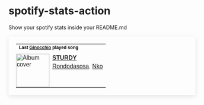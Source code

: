 # spotify-stats-action
Show your spotify stats inside your README.md


<!-- START_SECTION: Spotify Stats -->
<table style="border: none; padding: 20px; box-shadow: 0px 4px 12px rgba(0, 0, 0, 0.1); max-width: 100%; font-family: Arial, sans-serif;">
  <tr>
    <td colspan="2" style="padding-bottom: 10px;">
      <h4 style="margin: 0; font-size: 12px; color: black;">Last <a href="https://open.spotify.com/user/giuliotognetto00">Ginocchio</a> played song</h4>
    </td>
  </tr>
  <tr>
    <td style="padding: 0;">
      <img src="https://i.scdn.co/image/ab67616d0000b273e586bbe44c4c0f8cb273b515" href="https://open.spotify.com/track/5KYHtcY0dtXkSxZwtVMjgp" alt="Album cover" style="width: 90px; height: 90px;">
    </td>
    <td style="vertical-align: top;">
      <p style="margin: 0; color: black;"><a href="https://open.spotify.com/track/5KYHtcY0dtXkSxZwtVMjgp"><strong>STURDY</strong></a></p>
      <p style="margin: 5px 0 0 0; color: grey;"><a href="https://open.spotify.com/artist/61bQ4nwIioR8w6PGxzpyY3">Rondodasosa</a>, <a href="https://open.spotify.com/artist/4kTOsBwxhA2Sn4PSs7PqnN">Nko</a></p>
    </td>
  </tr>
</table>






<!-- END_SECTION: Spotify Stats -->